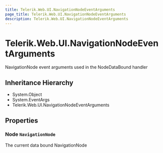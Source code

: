 ```yaml
---
title: Telerik.Web.UI.NavigationNodeEventArguments
page_title: Telerik.Web.UI.NavigationNodeEventArguments
description: Telerik.Web.UI.NavigationNodeEventArguments
---
```


# Telerik.Web.UI.NavigationNodeEventArguments

NavigationNode event arguments used in the NodeDataBound handler

## Inheritance Hierarchy

* System.Object
* System.EventArgs
* Telerik.Web.UI.NavigationNodeEventArguments

## Properties

###  Node `NavigationNode`

The current data bound NavigationNode

